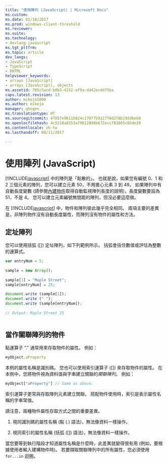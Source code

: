 ```yaml
---
title: "使用陣列 (JavaScript) | Microsoft Docs"
ms.custom: 
ms.date: 01/18/2017
ms.prod: windows-client-threshold
ms.reviewer: 
ms.suite: 
ms.technology:
- devlang-javascript
ms.tgt_pltfrm: 
ms.topic: article
dev_langs:
- JavaScript
- TypeScript
- DHTML
helpviewer_keywords:
- arrays [JavaScript]
- arrays [JavaScript], objects
ms.assetid: 785c5acd-b8b3-4152-af9a-dd42ecdd75ba
caps.latest.revision: 13
author: mikejo5000
ms.author: mikejo
manager: ghogen
ms.translationtype: HT
ms.sourcegitcommit: 47057e9611b824c17077b9127f8d2f8b192d6eb8
ms.openlocfilehash: 4c5218a8353a796128d8b672ecc781665c6bde20
ms.contentlocale: zh-tw
ms.lasthandoff: 08/11/2017

---
```

# <a name="using-arrays-javascript"></a>使用陣列 (JavaScript)
[!INCLUDE[javascript](../../javascript/includes/javascript-md.md)] 中的陣列是「鬆散的」。 也就是說，如果您有編號 0、1 和 2 三個元素的陣列，您可以建立元素 50，不用擔心元素 3 到 49。 如果陣列中有自動長度變數 (請參閱[內建物件](../../javascript/intrinsic-objects-javascript.md)取得自動監視陣列長度的說明)，長度變數要設為 51，不是 4。 您可以建立元素編號無間距的陣列，但沒必要這麼做。  
  
 在 [!INCLUDE[javascript](../../javascript/includes/javascript-md.md)] 中，物件和陣列彼此幾乎完全相同。 兩項主要的差異是，非陣列物件沒有自動長度屬性，而陣列沒有物件的屬性和方法。  
  
## <a name="addressing-arrays"></a>定址陣列  
 您可以使用括弧 ([]) 定址陣列，如下列範例所示。 括弧會括住數值或評估為整數的運算式。  
  
```JavaScript  
var entryNum = 5;  
  
sample = new Array();  
  
sample[1] = "Maple Street";  
sample[entryNum] = 25;  
  
document.write (sample[1]);  
document.write (" ");  
document.write (sample[entryNum]);  
  
// Output: Maple Street 25  
  
```  
  
## <a name="objects-as-associative-arrays"></a>當作關聯陣列的物件  
 點運算子 "." 通常用來存取物件的屬性。 例如：  
  
```JavaScript  
myObject.aProperty  
```  
  
 本例的屬性名稱是識別碼。 您也可以使用索引運算子 ([]) 來存取物件的屬性。 在本例中，您將物件視為資料值與字串建立關聯的*關聯陣列*。 例如：  
  
```JavaScript  
myObject["aProperty"] // Same as above.  
```  
  
 索引運算子更常與存取陣列元素建立關聯。 搭配物件使用時，索引是表示屬性名稱的字串常值。  
  
 請注意，兩種物件屬性存取方式之間的重要差異。  
  
1.  視同識別碼的屬性名稱 (點 (.) 語法)，無法像資料一樣操作。  
  
2.  視同索引的屬性名稱 (括弧 ([]) 語法)，無法像資料一樣操作。  
  
 當您要等到執行階段才知道屬性名稱是什麼時，此差異就變得很有用 (例如，要根據使用者輸入建構物件時)。 若要擷取關聯陣列中的所有屬性，您必須使用 `for...in` 迴圈。
